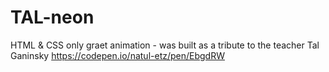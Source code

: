 # TAL-neon
HTML &amp; CSS only graet animation - was built as a tribute to the teacher Tal Ganinsky
https://codepen.io/natul-etz/pen/EbgdRW
